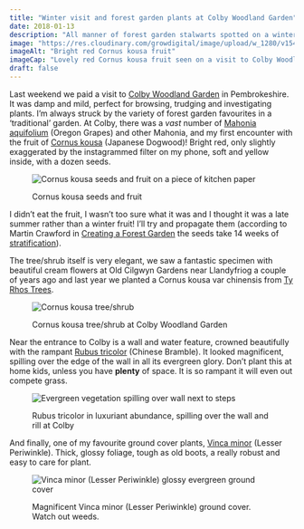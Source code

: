 ```yaml
---
title: "Winter visit and forest garden plants at Colby Woodland Garden"
date: 2018-01-13
description: "All manner of forest garden stalwarts spotted on a winter visit to the National Trust Colby Woodland Garden near Amroth in Pembrokeshire"
image: "https://res.cloudinary.com/growdigital/image/upload/w_1280/v1543873414/cornus-kousa-fruit-39541199411.jpg"
imageAlt: "Bright red Cornus kousa fruit"
imageCap: "Lovely red Cornus kousa fruit seen on a visit to Colby Woodland Garden"
draft: false
---
```


Last weekend we paid a visit to [Colby Woodland Garden](https://www.nationaltrust.org.uk/colby-woodland-garden) in Pembrokeshire. It was damp and mild, perfect for browsing, trudging and investigating plants. I’m always struck by the variety of forest garden favourites in a ‘traditional’ garden. At Colby, there was a _vast_ number of [Mahonia aquifolium](http://www.pfaf.org/user/plant.aspx?latinname=mahonia+aquifolium) (Oregon Grapes) and other Mahonia, and my first encounter with the fruit of [Cornus kousa](http://www.pfaf.org/USER/Plant.aspx?LatinName=Cornus+kousa) (Japanese Dogwood)! Bright red, only slightly exaggerated by the instagrammed filter on my phone, soft and yellow inside, with a dozen seeds.

<figure>

![Cornus kousa seeds and fruit on a piece of kitchen paper](https://farm5.staticflickr.com/4626/39646072541_6dd317316f_z_d.jpg)

<figcaption>Cornus kousa seeds and fruit</figcaption>
</figure>

I didn’t eat the fruit, I wasn’t too sure what it was and I thought it was a late summer rather than a winter fruit! I’ll try and propagate them (according to Martin Crawford in [Creating a Forest Garden](https://www.agroforestry.co.uk/product/creating-a-forest-garden-2/) the seeds take 14 weeks of [stratification](https://www.thespruce.com/stratification-seeds-into-thinking-its-winter-1403100)).

The tree/shrub itself is very elegant, we saw a fantastic specimen with beautiful cream flowers at Old Cilgwyn Gardens near Llandyfriog a couple of years ago and last year we planted a Cornus kousa var chinensis from [Ty Rhos Trees](http://www.tyrhostrees.co.uk).

<figure>

![Cornus kousa tree/shrub](https://farm5.staticflickr.com/4642/39541113121_396afc3c3d_z_d.jpg)

<figcaption>Cornus kousa tree/shrub at Colby Woodland Garden</figcaption>
</figure>

Near the entrance to Colby is a wall and water feature, crowned beautifully with the rampant [Rubus tricolor](http://www.pfaf.org/user/plant.aspx?LatinName=Rubus+tricolor) (Chinese Bramble). It looked magnificent, spilling over the edge of the wall in all its evergreen glory. Don’t plant this at home kids, unless you have **plenty** of space. It is so rampant it will even out compete grass.

<figure>

![Evergreen vegetation spilling over wall next to steps](https://farm5.staticflickr.com/4680/24673075167_9a437c2bbf_z_d.jpg)

<figcaption>Rubus tricolor in luxuriant abundance, spilling over the wall and rill at Colby</figcaption>
</figure>

And finally, one of my favourite ground cover plants, [Vinca minor](http://www.pfaf.org/user/plant.aspx?latinname=Vinca+minor) (Lesser Periwinkle). Thick, glossy foliage, tough as old boots, a really robust and easy to care for plant.

<figure>

![Vinca minor (Lesser Periwinkle) glossy evergreen ground cover](https://farm5.staticflickr.com/4726/39541107361_5c79571b74_z_d.jpg)

<figcaption>Magnificent Vinca minor (Lesser Periwinkle) ground cover. Watch out weeds.</figcaption>
</figure>

